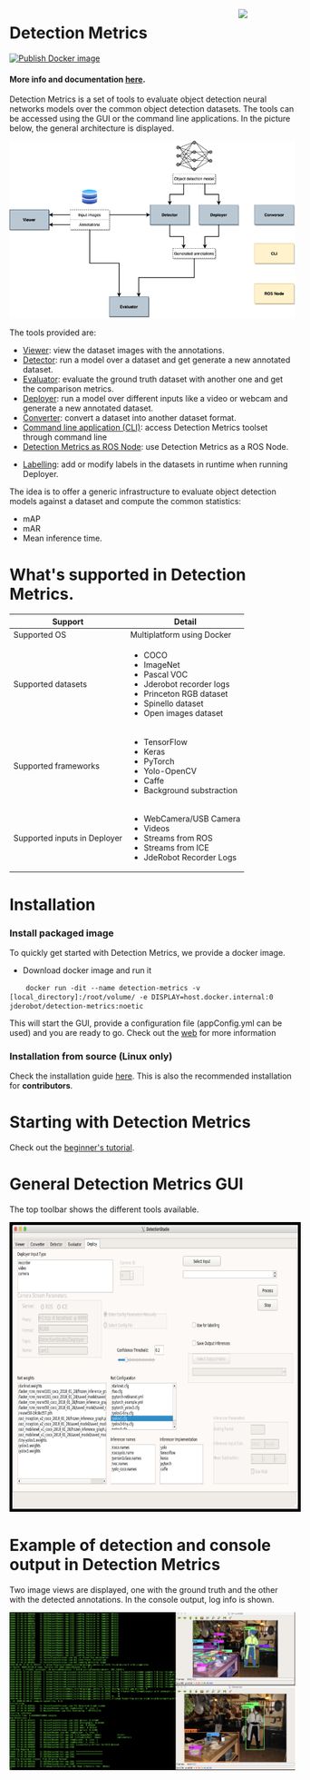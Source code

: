 <a href="https://mmg-ai.com/en/"><img src="https://jderobot.github.io/assets/images/logo.png" width="100 " align="right" /></a>
# Detection Metrics

[![Publish Docker image](https://github.com/JdeRobot/DetectionStudio/actions/workflows/main.yml/badge.svg)](https://github.com/JdeRobot/DetectionStudio/actions/workflows/main.yml)

#### More info and documentation [here](https://jderobot.github.io/DetectionMetrics/).

Detection Metrics is a set of tools to evaluate object detection neural networks models over the common object detection datasets.
The tools can be accessed using the GUI or the command line applications. In the picture below, the general architecture is displayed.

![general_architecture](docs/assets/images/architecture.png)

The tools provided are:
* [Viewer](https://jderobot.github.io/DetectionMetrics/functionality/viewer/): view the dataset images with the annotations.
* [Detector](https://jderobot.github.io/DetectionMetrics/functionality/detector/): run a model over a dataset and get generate a new annotated dataset.
* [Evaluator](https://jderobot.github.io/DetectionMetrics/functionality/evaluator/): evaluate the ground truth dataset with another one and get the comparison metrics.
* [Deployer](https://jderobot.github.io/DetectionMetrics/functionality/deployer/): run a model over different inputs like a video or webcam and generate a new annotated dataset.
* [Converter](https://jderobot.github.io/DetectionMetrics/functionality/converter/): convert a dataset into another dataset format.
* [Command line application (CLI)](https://jderobot.github.io/DetectionMetrics/functionality/command_line_application/): access Detection Metrics toolset through command line
* [Detection Metrics as ROS Node](https://jderobot.github.io/DetectionMetrics/functionality/ros_node/): use Detection Metrics as a ROS Node.
+ [Labelling](https://jderobot.github.io/DetectionMetrics/resources/gsoc_19/): add or modify labels in the datasets in runtime when running Deployer.

The idea is to offer a generic infrastructure to evaluate object detection models against a dataset and compute the common statistics:
* mAP
* mAR
* Mean inference time.

# What's supported in Detection Metrics.

| Support | Detail                                                  |
| ------ | ------------------------------------------------------------ |
| Supported OS  | Multiplatform using Docker                 |
| Supported datasets  | <ul><li>COCO</li><li>ImageNet</li><li>Pascal VOC</li><li>Jderobot recorder logs</li><li>Princeton RGB dataset</li><li>Spinello dataset</li><li>Open images dataset</li></ul> |                |
| Supported frameworks   | <ul><li>TensorFlow</li><li>Keras</li><li>PyTorch</li><li>Yolo-OpenCV</li><li>Caffe</li><li>Background substraction</li></ul>  |
| Supported inputs in Deployer   | <ul><li>WebCamera/USB Camera</li><li>Videos</li><li>Streams from ROS</li><li>Streams from ICE</li><li>JdeRobot Recorder Logs</li></ul> |



# Installation

### Install packaged image

To quickly get started with Detection Metrics, we provide a docker image.

* Download docker image and run it
```
    docker run -dit --name detection-metrics -v [local_directory]:/root/volume/ -e DISPLAY=host.docker.internal:0 jderobot/detection-metrics:noetic
```

This will start the GUI, provide a configuration file (appConfig.yml can be used) and you are ready to go. Check out the [web](https://jderobot.github.io/DetectionMetrics) for more information

### Installation from source (Linux only)

Check the installation guide [here](https://jderobot.github.io/DetectionMetrics/installation/). This is also the recommended installation 
for **contributors**.

# Starting with Detection Metrics
Check out the [beginner's tutorial](https://jderobot.github.io/DetectionMetrics/resources/tutorial/).

# General Detection Metrics GUI

The top toolbar shows the different tools available.

<p align="center">
  <img  style="border: 5px solid black;" width="800" height="500" src="docs/assets/images/main_window.png" />
</p>


# Example of detection and console output in Detection Metrics

Two image views are displayed, one with the ground truth and the other with the detected annotations.
In the console output, log info is shown.

![detector](docs/assets/images/detector.png)




